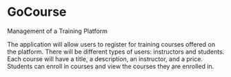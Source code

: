 # GoCourse
Management of a Training Platform

The application will allow users to register for training courses offered on the platform. There will be different types of users: instructors and students. Each course will have a title, a description, an instructor, and a price. Students can enroll in courses and view the courses they are enrolled in.
